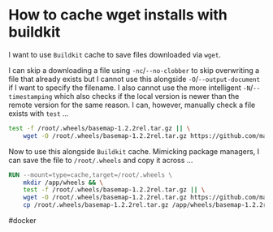 # How to cache wget installs with buildkit

I want to use `Buildkit` cache to save files downloaded via `wget`.

I can skip a downloading a file using `-nc`/`--no-clobber` to skip overwriting a file that already exists but I cannot use this alongside `-O`/`--output-document` if I want to specify the filename.  I also cannot use the more intelligent `-N`/`--timestamping` which also checks if the local version is newer than the remote version for the same reason.  I can, however, manually check a file exists with `test` ...

```bash
test -f /root/.wheels/basemap-1.2.2rel.tar.gz || \
    wget -O /root/.wheels/basemap-1.2.2rel.tar.gz https://github.com/matplotlib/basemap/archive/refs/tags/v1.2.2rel.tar.gz
```

Now to use this alongside `Buildkit` cache.  Mimicking package managers, I can save the file to `/root/.wheels` and copy it across ...


```Dockerfile
RUN --mount=type=cache,target=/root/.wheels \
    mkdir /app/wheels && \
    test -f /root/.wheels/basemap-1.2.2rel.tar.gz || \
    wget -O /root/.wheels/basemap-1.2.2rel.tar.gz https://github.com/matplotlib/basemap/archive/refs/tags/v1.2.2rel.tar.gz && \
    cp /root/.wheels/basemap-1.2.2rel.tar.gz /app/wheels/basemap-1.2.2rel.tar.gz
```

#docker